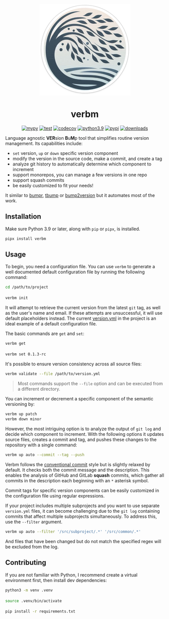 <p align="center">
  <img src="https://raw.githubusercontent.com/chocolacula/verbm/refs/heads/main/readme/logo.png" alt="logo" />
</p>
<h1 align="center">verbm</h1>
<p align="center">
  <a href="https://github.com/chocolacula/verbm/actions/workflows/mypy.yml"><img src="https://github.com/chocolacula/verbm/actions/workflows/mypy.yml/badge.svg" alt="mypy" /></a>
  <a href="https://github.com/chocolacula/verbm/actions/workflows/test.yml"><img src="https://github.com/chocolacula/verbm/actions/workflows/test.yml/badge.svg" alt="test" /></a>
  <a href="https://codecov.io/gh/chocolacula/verbm"><img src="https://codecov.io/gh/chocolacula/verbm/graph/badge.svg?token=KBSAZR4JKI" alt="codecov" /></a>
  <a href="https://docs.python.org/3/whatsnew/3.9.html"><img src="https://img.shields.io/badge/Python-3.9-blue?logo=python&logoColor=fff" alt="python3.9" /></a>
  <a href="https://pypi.org/project/verbm"><img src="https://img.shields.io/pypi/v/verbm?logo=pypi&logoColor=fff" alt="pypi" /></a>
  <a href="https://pypi.org/project/verbm"><img src="https://img.shields.io/pypi/dm/verbm" alt="downloads" /></a>
</p>

Language agnostic **VER**sion **B**u**M**p tool that simplifies routine version management. Its capabilities include:

- `set` version, `up` or `down` specific version component
- modify the version in the source code, make a commit, and create a tag
- analyze git history to automatically determine which component to increment
- support monorepos, you can manage a few versions in one repo
- support squash commits
- be easily customized to fit your needs!

It similar to [bumpr](https://github.com/noirbizarre/bumpr), [tbump](https://github.com/your-tools/tbump) or [bump2version](https://github.com/c4urself/bump2version?tab=readme-ov-file) but it automates most of the work.

## Installation

Make sure Python 3.9 or later, along with `pip` or `pipx`, is installed.

```sh
pipx install verbm
```

## Usage

To begin, you need a configuration file. You can use `verbm` to generate a well documented default configuration file by running the following command:

```sh
cd /path/to/project

verbm init
```

It will attempt to retrieve the current version from the latest `git` tag, as well as the user's name and email. If these attempts are unsuccessful, it will use default placeholders instead. The current [version.yml](./version.yml) in the project is an ideal example of a default configuration file.

The basic commands are `get` and `set`:

```sh
verbm get

verbm set 0.1.3-rc
```

It's possible to ensure version consistency across all source files:

```sh
verbm validate --file /path/to/version.yml
```

> Most commands support the `--file` option and can be executed from a different directory.

You can increment or decrement a specific component of the semantic versioning by:

```sh
verbm up patch
verbm down minor
```

However, the most intriguing option is to analyze the output of `git log` and decide which component to increment. With the following options it updates source files, creates a commit and tag, and pushes these changes to the repository with a single command:

```sh
verbm up auto --commit --tag --push
```

Verbm follows the [conventional commit](https://www.conventionalcommits.org/en/v1.0.0/) style but is slightly relaxed by default.
It checks both the commit message and the description. This enables the analysis of GitHub and GitLab **squash** commits, which gather all commits in the description each beginning with an `*` asterisk symbol.

Commit tags for specific version components can be easily customized in the configuration file using regular expressions.

If your project includes multiple subprojects and you want to use separate `version.yml` files, it can become challenging due to the `git log` containing commits that affect multiple subprojects simultaneously. To address this, use the `--filter` argument.

```sh
verbm up auto --filter '/src/subproject/.*' '/src/common/.*'
```

And files that have been changed but do not match the specified regex will be excluded from the log.

## Contributing

If you are not familiar with Python, I recommend create a virtual environment first, then install dev dependencies:

```sh
python3 -m venv .venv

source .venv/bin/activate

pip install -r requirements.txt
```
